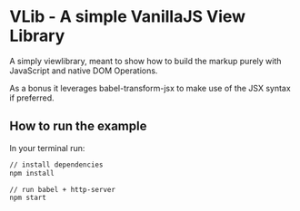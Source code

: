# VLib - A simple VanillaJS View Library

A simply viewlibrary, meant to show how to build the markup purely with JavaScript
and native DOM Operations.

As a bonus it leverages babel-transform-jsx to make use of the JSX syntax if preferred.

## How to run the example

In your terminal run:

```bash
// install dependencies
npm install

// run babel + http-server
npm start
```